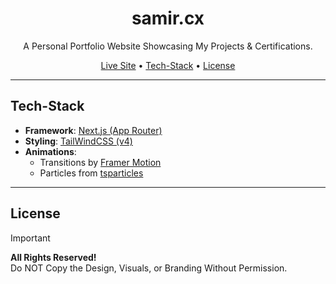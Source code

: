 <div align="center">
    <h1>samir.cx</h1>
    <p>
        A Personal Portfolio Website Showcasing My Projects & Certifications.
    </p>
    <p>
        <a href="https://samir.cx/?utm_source=github&utm_medium=repo&utm_campaign=repo_readme" target="_blank">Live Site</a>
        •
        <a href="#tech-stack">Tech-Stack</a>
        •
        <a href="#license">License</a>
    </p>
</div>

---

## Tech-Stack

- **Framework**: [Next.js (App Router)](https://nextjs.org)
- **Styling**: [TailWindCSS (v4)](https://tailwindcss.com)
- **Animations**:
    - Transitions by [Framer Motion](https://www.framer.com/motion)
    - Particles from [tsparticles](https://github.com/tsparticles/tsparticles)

---

## License

> [!IMPORTANT]
> **All Rights Reserved!**  
> Do NOT Copy the Design, Visuals, or Branding Without Permission.
